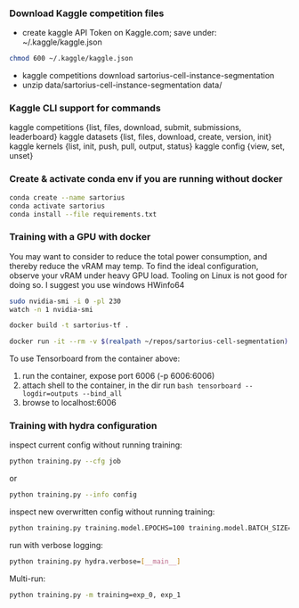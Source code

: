 ### Download Kaggle competition files

- create kaggle API Token on Kaggle.com; save under: ~/.kaggle/kaggle.json

```bash
chmod 600 ~/.kaggle/kaggle.json
```

- kaggle competitions download sartorius-cell-instance-segmentation
- unzip data/sartorius-cell-instance-segmentation data/

### Kaggle CLI support for commands

kaggle competitions {list, files, download, submit, submissions, leaderboard}
kaggle datasets {list, files, download, create, version, init}
kaggle kernels {list, init, push, pull, output, status}
kaggle config {view, set, unset}

### Create & activate conda env if you are running without docker

```bash
conda create --name sartorius
conda activate sartorius
conda install --file requirements.txt
```

### Training with a GPU with docker

You may want to consider to reduce the total power consumption, and thereby reduce the vRAM may temp. To find the ideal configuration, observe your vRAM under heavy GPU load. Tooling on Linux is not good for doing so. I suggest you use windows HWinfo64

```bash
sudo nvidia-smi -i 0 -pl 230
watch -n 1 nvidia-smi
```

```bash
docker build -t sartorius-tf .
```

```bash
docker run -it --rm -v $(realpath ~/repos/sartorius-cell-segmentation):/tf/notebooks --runtime=nvidia -p 8888:8888 -p 6006:6006 sartorius-tf
```

To use Tensorboard from the container above:

1. run the container, expose port 6006 (-p 6006:6006)
2. attach shell to the container, in the dir run  ```bash tensorboard --logdir=outputs --bind_all```
3. browse to localhost:6006

### Training with hydra configuration

inspect current config without running training:

```bash
python training.py --cfg job
```

or

```bash
python training.py --info config
```

inspect new overwritten config without running training:

```bash
python training.py training.model.EPOCHS=100 training.model.BATCH_SIZE=10 --cfg job
```

run with verbose logging:

```bash
python training.py hydra.verbose=[__main__]
```

Multi-run:

```bash
python training.py -m training=exp_0, exp_1
```
